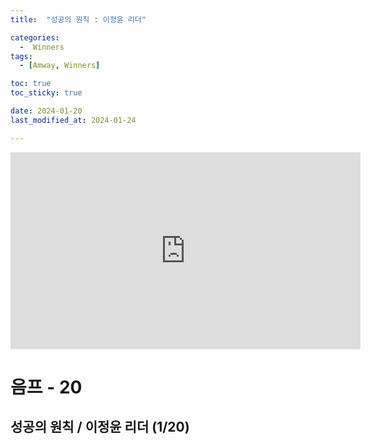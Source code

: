 ```yaml
---
title:  "성공의 원칙 : 이정윤 리더" 

categories:
  -  Winners
tags:
  - [Amway, Winners]

toc: true
toc_sticky: true

date: 2024-01-20
last_modified_at: 2024-01-24

---
```


<iframe width="560" height="315" src="https://www.youtube.com/embed/k731_syYJRs?si=BlqrBerNY4bTIRz-" title="YouTube video player" frameborder="0" allow="accelerometer; autoplay; clipboard-write; encrypted-media; gyroscope; picture-in-picture; web-share" allowfullscreen></iframe>


# 음프 - 20

## 성공의 원칙 / 이정윤 리더 (1/20)
### 